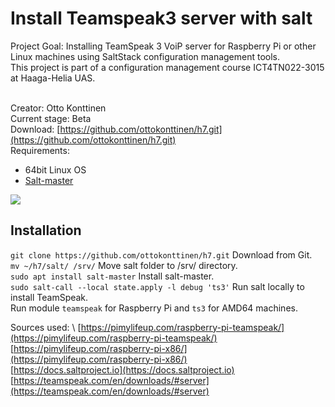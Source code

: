 # Install Teamspeak3 server with salt 
Project Goal: Installing TeamSpeak 3 VoiP server for Raspberry Pi or other Linux machines using SaltStack configuration management tools. \
This project is part of a configuration management course ICT4TN022-3015 at Haaga-Helia UAS. 

\
Creator: Otto Konttinen \
Current stage: Beta \
Download: [https://github.com/ottokonttinen/h7.git](https://github.com/ottokonttinen/h7.git) \
Requirements: 
+  64bit Linux OS
+  [Salt-master](https://repo.saltproject.io/) 

![](https://ottokonttinen.files.wordpress.com/2022/05/nayttokuva-2022-05-17-033248.png) 

## Installation
`git clone https://github.com/ottokonttinen/h7.git` Download from Git. \
`mv ~/h7/salt/ /srv/` Move salt folder to /srv/ directory. \
`sudo apt install salt-master` Install salt-master. \
`sudo salt-call --local state.apply -l debug 'ts3'` Run salt locally to install TeamSpeak. \
Run module `teamspeak` for Raspberry Pi and `ts3` for AMD64 machines.

Sources used: \ 
[https://pimylifeup.com/raspberry-pi-teamspeak/](https://pimylifeup.com/raspberry-pi-teamspeak/) \
[https://pimylifeup.com/raspberry-pi-x86/](https://pimylifeup.com/raspberry-pi-x86/) \
[https://docs.saltproject.io](https://docs.saltproject.io) \
[https://teamspeak.com/en/downloads/#server](https://teamspeak.com/en/downloads/#server)
